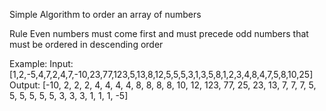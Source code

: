 Simple Algorithm to order an array of numbers

Rule
Even numbers must come first and must precede odd numbers that must be ordered in descending order

Example:
Input: [1,2,-5,4,7,2,4,7,-10,23,77,123,5,13,8,12,5,5,5,3,1,3,5,8,1,2,3,4,8,4,7,5,8,10,25]
Output: [-10, 2, 2, 2, 4, 4, 4, 4, 8, 8, 8, 8, 10, 12, 123, 77, 25, 23, 13, 7, 7, 7, 5, 5, 5, 5, 5, 5, 3, 3, 3, 1, 1, 1, -5]